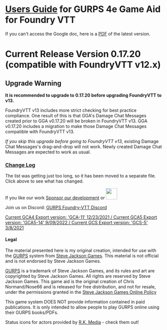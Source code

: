 # [Users Guide](https://bit.ly/2JaSlQd) for GURPS 4e Game Aid for Foundry VTT

If you can't access the Google doc, here is a [PDF](https://github.com/crnormand/gurps/raw/main/docs/Guide%20for%20GURPS%204e%20on%20Foundry%20VTT.pdf) of the latest version.

# Current Release Version 0.17.20 (compatible with FoundryVTT v12.x)

## Upgrade Warning

**It is recommended to upgrade to 0.17.20 before upgrading FoundryVTT to v13.**

FoundryVTT v13 includes more strict checking for best practice compliance. One result of this is that GGA's Damage Chat Messages created prior to GGA v0.17.20 will be broken in FoundryVTT v13. GGA v0.17.20 includes a migration to make those Damage Chat Messages compatible with FoundryVTT v13.

_If you skip this upgrade before going to FoundryVTT v13_, existing Damage Chat Messages's drag-and-drop will not work. Newly created Damage Chat Messages are expected to work as usual.

### [Change Log](changelog.md)

The list was getting just too long, so it has been moved to a separate file. Click above to see what has changed.

If you like our work [Sponsor our development](https://github.com/sponsors/crnormand) or <a href="https://ko-fi.com/crnormand"><img height="36" src="https://cdn.ko-fi.com/cdn/kofi2.png?v=2"></a>

Join us on Discord: [GURPS Foundry-VTT Discord](https://discord.gg/6xJBcYWyED)

[Current GCA4 Export version: 'GCA-11' 12/23/2021 / Current GCA5 Export version: 'GCA5-14' 9/09/2022 / Current GCS Export version: 'GCS-5' 3/8/2021](https://drive.google.com/file/d/1vbDb9WtYQiZI78Pwa_TlEvYpJnR_S67B/view?usp=sharing)

#### Legal

The material presented here is my original creation, intended for use with the [GURPS](http://www.sjgames.com/gurps) system from [Steve Jackson Games](ttp://www.sjgames.com). This material is not official and is not endorsed by Steve Jackson Games.

[GURPS](http://www.sjgames.com/gurps) is a trademark of Steve Jackson Games, and its rules and art are copyrighted by Steve Jackson Games. All rights are reserved by Steve Jackson Games. This game aid is the original creation of Chris Normand/Nose66 and is released for free distribution, and not for resale, under the permissions granted in the [Steve Jackson Games Online Policy](http://www.sjgames.com/general/online_policy.html)

This game system DOES NOT provide information contained in paid publications. It is only intended to allow people to play GURPS online using their GURPS books/PDFs.

Status icons for actors provided by [R.K. Media](https://marketplace.roll20.net/browse/publisher/507/rk-media) - check them out!
